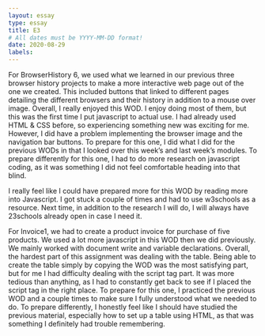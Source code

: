 ```yaml
---
layout: essay
type: essay
title: E3
# All dates must be YYYY-MM-DD format!
date: 2020-08-29
labels:
---
```

For BrowserHistory 6, we used what we learned in our previous three browser history projects to make a more interactive web page out of the one we created. 
This included buttons that linked to different pages detailing the different browsers and their history in addition to a mouse over image. 
Overall, I really enjoyed this WOD. I enjoy doing most of them, but this was the first time I put javascript to actual use. I had already used HTML & CSS before, so experiencing something new was exciting for me. However, I did have a problem implementing the browser image and the navigation bar buttons. To prepare for this one, I did what I did for the previous WODs in that I looked over this week’s and last week’s modules. To prepare differently for this one, I had to do more research on javascript coding, as it was something I did not feel comfortable heading into that blind.

I really feel like I could have prepared more for this WOD by reading more into Javascript. I got stuck a couple of times and had to use w3schools as a resource. Next time, in addition to the research I will do, I will always have 23schools already open in case I need it.

For Invoice1, we had to create a product invoice for purchase of five products. We used a lot more javascript in this WOD then we did previously. We mainly worked with document write and variable declarations. Overall, the hardest part of this assignment was dealing with the table. Being able to create the table simply by copying the WOD was the most satisfying part, but for me I had difficulty dealing with the script tag part. It was more tedious than anything, as I had to constantly get back to see if I placed the script tag in the right place. To prepare for this one, I practiced the previous WOD and a couple times to make sure I fully understood what we needed to do. To prepare differently, I honestly feel like I should have studied the previous material, especially how to set up a table using HTML, as that was something I definitely had trouble remembering.


